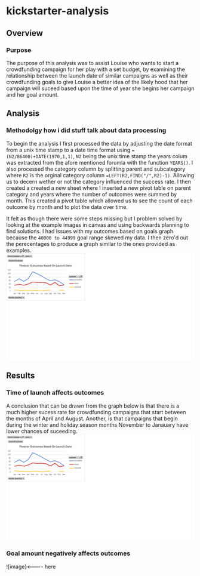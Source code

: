 # kickstarter-analysis
## Overview
### Purpose
The purpose of this analysis was to assist Louise who wants to start a crowdfunding campaign for her play with a set budget, by examining the relationship between the launch date of similar campaigns as well as their crowdfunding goals to give Louise a better idea of the likely hood that her campaign will suceed based upon the time of year she begins her campaign and her goal amount.
## Analysis
### Methodolgy how i did stuff talk about data processing 
To begin the analysis I first processed the data by adjusting the date format from a unix time stamp to a date time format using `=(N2/86400)+DATE(1970,1,1)`, `N2` being the unix time stamp the years colum was extracted from the afore mentioned forumla with the function `YEARS()`.
I also processed the category column by splitting parent and subcategory where `R2` is the orginal category column `=LEFT(R2,FIND("/",R2)-1)`. Allowing us to decern wether or not the category influenced the success rate.
I then created a created a new sheet where I inserted a new pivot table on parent category and years where the number of outcomes were summed by month. This created a pivot table which allowed us to see the count of each outcome by month and to plot the data over time.

It felt as though there were some steps missing but I problem solved by looking at the example images in canvas and using backwards planning to find solutions. I had issues with my outcomes based on goals graph because the `40000 to 44999` goal range skewed my data. I then zero'd out the perecentages to produce a graph similar to the ones provided as examples. 
![Image](Theater_Outcomes_vs_Launch.png)
## Results
### Time of launch affects outcomes
A conclusion that can be drawn from the graph below is that there is a much higher sucess rate for crowdfunding campaigns that start between the months of April and August. Another, is that campaigns that begin during the winter and holiday season months November to Janauary have lower chances of suceeding. 
![Image](Theater_Outcomes_vs_Launch.png)
### Goal amount negatively affects outcomes
![image}<---- here

